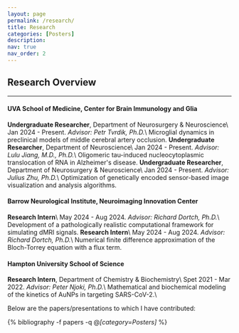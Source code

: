 ```yaml
---
layout: page
permalink: /research/
title: Research
categories: [Posters]
description:
nav: true
nav_order: 2
---
```

## Research Overview
******
#### UVA School of Medicine, Center for Brain Immunology and Glia
**Undergraduate Researcher**, Department of Neurosurgery & Neuroscience\\
Jan 2024 - Present. *Advisor: Petr Tvrdik, Ph.D.*\\
Microglial dynamics in preclinical models of middle cerebral artery occlusion.
**Undergraduate Researcher**, Department of Neuroscience\\
Jan 2024 - Present. *Advisor: Lulu Jiang, M.D., Ph.D.*\\
Oligomeric tau-induced nucleocytoplasmic translocation of RNA in Alzheimer's disease.
**Undergraduate Researcher**, Department of Neurosurgery & Neuroscience\\
Jan 2024 - Present. *Advisor: Julius Zhu, Ph.D.*\\
Optimization of genetically encoded sensor-based image visualization and analysis algorithms.
#### Barrow Neurological Institute, Neuroimaging Innovation Center
**Research Intern**\\
May 2024 - Aug 2024. *Advisor: Richard Dortch, Ph.D.*\\
Development of a pathologically realistic computational framework for simulating dMRI signals.
**Research Intern**\\
May 2024 - Aug 2024. *Advisor: Richard Dortch, Ph.D.*\\
Numerical finite difference approximation of the Bloch-Torrey equation with a flux term.
#### Hampton University School of Science
**Research Intern**, Department of Chemistry & Biochemistry\\
Spet 2021 - Mar 2022. *Advisor: Peter Njoki, Ph.D.*\\
Mathematical and biochemical modeling of the kinetics of AuNPs in targeting SARS-CoV-2.\\

Below are the papers/presentations to which I have contributed:
<!-- _pages/talks.md -->
<div class="publications">

{% bibliography -f papers -q @*[category=Posters]* %}

</div>
